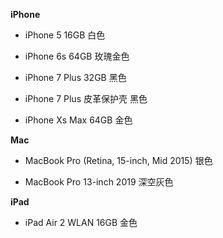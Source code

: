 **iPhone**

- iPhone 5 16GB 白色

- iPhone 6s 64GB 玫瑰金色

- iPhone 7 Plus 32GB 黑色

- iPhone 7 Plus 皮革保护壳 黑色

- iPhone Xs Max 64GB 金色


**Mac**

- MacBook Pro (Retina, 15-inch, Mid 2015) 银色

- MacBook Pro 13-inch 2019 深空灰色


**iPad**

- iPad Air 2 WLAN 16GB 金色